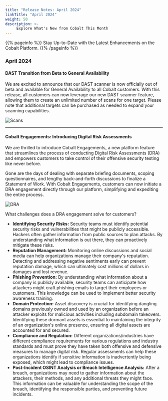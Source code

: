 ```yaml
---
title: "Release Notes: April 2024"
linkTitle: "April 2024"
weight: 50
description: >-
     Explore What's New from Cobalt This Month
---
```


{{% pageinfo %}} 
Stay Up-to-Date with the Latest Enhancements on the Cobalt Platform. 
{{% /pageinfo %}}

### April 2024


#### DAST Transition from Beta to General Availability

We are excited to announce that our DAST scanner is now officially out of beta and available for General Availability to all Cobalt customers. With this release, all customers can now leverage our new DAST scanner feature, allowing them to create an unlimited number of scans for one target. Please note that additional targets can be purchased as needed to expand your scanning capabilities.

![Scans](/release-notes/Scans-April-Release.png "Scans")

---

#### Cobalt Engagements: Introducing Digital Risk Assessments

We are thrilled to introduce Cobalt Engagements, a new platform feature that streamlines the process of conducting Digital Risk Assessments (DRA) and empowers customers to take control of their offensive security testing like never before.

Gone are the days of dealing with separate briefing documents, scoping questionnaires, and lengthy back-and-forth discussions to finalize a Statement of Work. With Cobalt Engagements, customers can now initiate a DRA engagement directly through our platform, simplifying and expediting the entire process.

![DRA](/release-notes/DRA.png "DRA")

What challenges does a DRA engagement solve for customers?
- **Identifying Security Risks:** Security teams must identify potential security risks and vulnerabilities that might be publicly accessible. Hackers often gather information from public sources to plan attacks. By understanding what information is out there, they can proactively mitigate these risks. 
- **Reputation Management:** Monitoring online discussions and social media can help organizations manage their company's reputation. Detecting and addressing negative sentiments early can prevent reputation damage, which can ultimately cost millions of dollars in damages and lost revenue.
- **Phishing Prevention:** By understanding what information about a company is publicly available, security teams can anticipate how attackers might craft phishing emails to target their employees or customers. This knowledge can be used to implement better security awareness training.
- **Domain Protection:** Asset discovery is crucial for identifying dangling domains previously owned and used by an organization before an attacker exploits for malicious activities including subdomain takeovers. Identifying these dormant assets is essential to maintaining the integrity of an organization's online presence, ensuring all digital assets are accounted for and secured.
- **Compliance and Regulation:** Different organizations/industries have different compliance requirements for various regulations and industry standards and must prove they have taken both offensive and defensive measures to manage digital risk. Regular assessments can help these organizations identify if sensitive information is inadvertently being exposed, which might lead to compliance issues.
- **Post-Incident OSINT Analysis or Breach Intelligence Analysis:** After a breach, organizations may need to gather information about the attackers, their methods, and any additional threats they might face. This information can be valuable for understanding the scope of the breach, identifying the responsible parties, and preventing future incidents.


